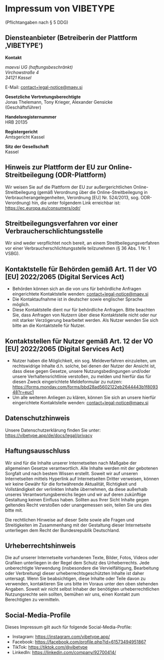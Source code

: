 # Impressum von VIBETYPE

(Pflichtangaben nach § 5 <abbr>DDG</abbr>)

## Diensteanbieter (Betreiberin der Plattform ‚VIBETYPE‘)

**Kontakt**

<address>
  maevsi <abbr>UG</abbr> (haftungsbeschränkt)
  <br/>
  Virchowstraße 4
  <br/>
  34121 Kassel
</address>

E-Mail: contact+legal-notice@maev.si

**Gesetzliche Vertretungsberechtigte**
<br />
Jonas Thelemann, Tony Krieger, Alexander Gensicke
<br />
(Geschäftsführer)

**Handelsregisternummer**
<br />
HRB 20135

**Registergericht**
<br />
Amtsgericht Kassel

<!-- **Umsatzsteuer-Identifikationsnummer nach § 27a <abbr>UstG</abbr>**:  -->

**Sitz der Gesellschaft**
<br />
Kassel

## Hinweis zur Plattform der EU zur Online-Streitbeilegung (ODR-Plattform)
<!-- TODO: remove on 2025-07-20 -->
Wir weisen Sie auf die Plattform der EU zur außergerichtlichen Online-Streitbeilegung (gemäß Verordnung über die Online-Streitbeilegung in Verbraucherangelegenheiten, Verordnung \[EU\] Nr. 524/2013, sog. ODR-Verordnung) hin, die unter folgendem Link erreichbar ist: https://ec.europa.eu/consumers/odr/

## Streitbeilegungsverfahren vor einer Verbraucherschlichtungsstelle

Wir sind weder verpflichtet noch bereit, an einem Streitbeilegungsverfahren vor einer Verbraucherschlichtungsstelle teilzunehmen (§ 36 Abs. 1 Nr. 1 VSBG).

<!-- TODO: include once 50 employees or an annual turnover or an annual balance sheet total of more than 10 million euros reached
## Angaben zu monatlich aktiven Nutzern der VIBETYPE-Plattform gemäß Art. 24 Abs. 2 der VO \[EU\] 2022/2065 (Digital Services Act)

Die Zahl der durchschnittlichen, monatlich aktiven Nutzer beträgt:  -->

## Kontaktstelle für Behörden gemäß Art. 11 der VO \[EU\] 2022/2065 (Digital Services Act)

- Behörden können sich an die von uns für behördliche Anfragen eingerichtete Kontaktstelle wenden: contact+legal-notice@maev.si
- Die Kontaktaufnahme ist in deutscher sowie englischer Sprache möglich.
- Diese Kontaktstelle dient nur für behördliche Anfragen. Bitte beachten Sie, dass Anfragen von *Nutzern* über diese Kontaktstelle nicht oder nur mit starker Verzögerung bearbeitet werden. Als Nutzer wenden Sie sich bitte an die Kontaktstelle für Nutzer.

## Kontaktstellen für Nutzer gemäß Art. 12 der VO \[EU\] 2022/2065 (Digital Services Act)

- Nutzer haben die Möglichkeit, ein sog. Meldeverfahren einzuleiten, um rechtswidrige Inhalte d.h. solche, bei denen der Nutzer der Ansicht ist, dass diese gegen Gesetze, unsere Nutzungsbedingungen und/oder unsere Verhaltensrichtlinie verstoßen, zu melden und hierfür das für diesen Zweck eingerichtete Meldeformular zu nutzen: https://forms.monday.com/forms/bbd28ad5602122eb2644443b1f809348?r=euc1
- Um alle weiteren Anliegen zu klären, können Sie sich an unsere hierfür eingerichtete Kontaktstelle wenden: contact+legal-notice@maev.si

## Datenschutzhinweis

Unsere Datenschutzerklärung finden Sie unter: https://vibetype.app/de/docs/legal/privacy

## Haftungsausschluss

Wir sind für die Inhalte unserer Internetseiten nach Maßgabe der allgemeinen Gesetze verantwortlich. Alle Inhalte werden mit der gebotenen Sorgfalt und nach bestem Wissen erstellt. Soweit wir auf unseren Internetseiten mittels Hyperlink auf Internetseiten Dritter verweisen, können wir keine Gewähr für die fortwährende Aktualität, Richtigkeit und Vollständigkeit der verlinkten Inhalte übernehmen, da diese außerhalb unseres Verantwortungsbereichs liegen und wir auf deren zukünftige Gestaltung keinen Einfluss haben. Sollten aus Ihrer Sicht Inhalte gegen geltendes Recht verstoßen oder unangemessen sein, teilen Sie uns dies bitte mit.

Die rechtlichen Hinweise auf dieser Seite sowie alle Fragen und Streitigkeiten im Zusammenhang mit der Gestaltung dieser Internetseite unterliegen dem Recht der Bundesrepublik Deutschland.

## Urheberrechtshinweis

Die auf unserer Internetseite vorhandenen Texte, Bilder, Fotos, Videos oder Grafiken unterliegen in der Regel dem Schutz des Urheberrechts. Jede unberechtigte Verwendung (insbesondere die Vervielfältigung, Bearbeitung oder Verbreitung) dieser urheberrechtsgeschützten Inhalte ist daher untersagt. Wenn Sie beabsichtigen, diese Inhalte oder Teile davon zu verwenden, kontaktieren Sie uns bitte im Voraus unter den oben stehenden Angaben. Soweit wir nicht selbst Inhaber der benötigten urheberrechtlichen Nutzungsrechte sein sollten, bemühen wir uns, einen Kontakt zum Berechtigten zu vermitteln.

## Social-Media-Profile

Dieses Impressum gilt auch für folgende Social-Media-Profile:

- Instagram: https://instagram.com/vibetype.app/
- Facebook: https://facebook.com/profile.php?id=61573494951867
- TikTok: https://tiktok.com/@vibetype
- LinkedIn: https://linkedin.com/company/92700414/
